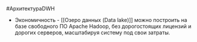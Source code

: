 #АрхитектураDWH 

* Экономичность - [[Озеро данных (Data lake)]] можно построить на базе свободного ПО Apache Hadoop, без дорогостоящих лицензий и дорогих серверов, масштабируя систему под свои затраты.